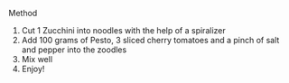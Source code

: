 Method

1. Cut 1 Zucchini into noodles with the help of a spiralizer
2. Add 100 grams of Pesto, 3 sliced cherry tomatoes and a pinch of salt and pepper into the zoodles
3. Mix well
4. Enjoy!
